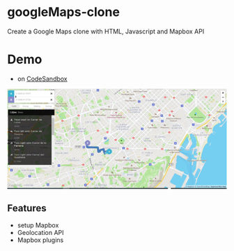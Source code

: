 # googleMaps-clone

Create a Google Maps clone with HTML, Javascript and Mapbox API

# Demo
- on [CodeSandbox](https://codesandbox.io/s/blissful-saha-cft3v)

![Google Maps](https://github.com/dianavile/googleMaps-clone/blob/master/google-maps-clone.JPG)

## Features
- setup Mapbox
- Geolocation API
- Mapbox plugins
